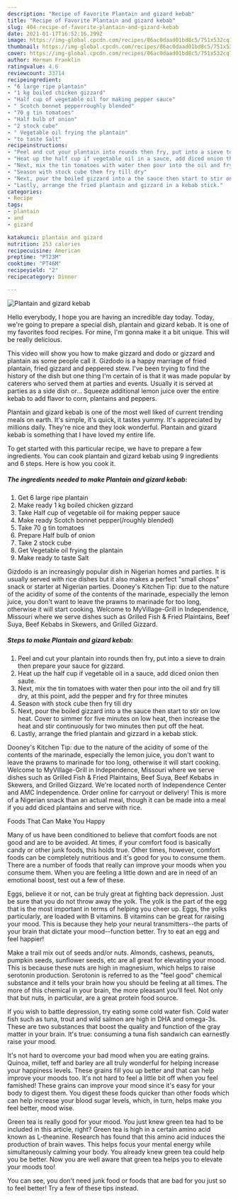 ```yaml
---
description: "Recipe of Favorite Plantain and gizard kebab"
title: "Recipe of Favorite Plantain and gizard kebab"
slug: 404-recipe-of-favorite-plantain-and-gizard-kebab
date: 2021-01-17T16:52:16.299Z
image: https://img-global.cpcdn.com/recipes/86ac0daad01bd8c5/751x532cq70/plantain-and-gizard-kebab-recipe-main-photo.jpg
thumbnail: https://img-global.cpcdn.com/recipes/86ac0daad01bd8c5/751x532cq70/plantain-and-gizard-kebab-recipe-main-photo.jpg
cover: https://img-global.cpcdn.com/recipes/86ac0daad01bd8c5/751x532cq70/plantain-and-gizard-kebab-recipe-main-photo.jpg
author: Herman Franklin
ratingvalue: 4.6
reviewcount: 33714
recipeingredient:
- "6 large ripe plantain"
- "1 kg boiled chicken gizzard"
- "Half cup of vegetable oil for making pepper sauce"
- " Scotch bonnet pepperroughly blended"
- "70 g tin tomatoes"
- "Half bulb of onion"
- "2 stock cube"
- " Vegetable oil frying the plantain"
- "to taste Salt"
recipeinstructions:
- "Peel and cut your plantain into rounds then fry, put into a sieve to drain then prepare your sauce for gizzard."
- "Heat up the half cup if vegetable oil in a sauce, add diced onion then saute."
- "Next, mix the tin tomatoes with water then pour into the oil and fry till dry, at this point, add the pepper and fry for three minutes"
- "Season with stock cube then fry till dry"
- "Next, pour the boiled gizzard into a the sauce then start to stir on low heat. Cover to simmer for five minutes on low heat, then increase the heat and stir continuously for two minutes then put off the heat."
- "Lastly, arrange the fried plantain and gizzard in a kebab stick."
categories:
- Recipe
tags:
- plantain
- and
- gizard

katakunci: plantain and gizard 
nutrition: 253 calories
recipecuisine: American
preptime: "PT23M"
cooktime: "PT46M"
recipeyield: "2"
recipecategory: Dinner

---
```



![Plantain and gizard kebab](https://img-global.cpcdn.com/recipes/86ac0daad01bd8c5/751x532cq70/plantain-and-gizard-kebab-recipe-main-photo.jpg)

Hello everybody, I hope you are having an incredible day today. Today, we're going to prepare a special dish, plantain and gizard kebab. It is one of my favorites food recipes. For mine, I'm gonna make it a bit unique. This will be really delicious.

This video will show you how to make gizzard and dodo or gizzard and plantain as some people call it. Gizdodo is a happy marriage of fried plantain, fried gizzard and peppered stew. I&#39;ve been trying to find the history of the dish but one thing I&#39;m certain of is that it was made popular by caterers who served them at parties and events. Usually it is served at parties as a side dish or… Squeeze additional lemon juice over the entire kebab to add flavor to corn, plantains and peppers.

Plantain and gizard kebab is one of the most well liked of current trending meals on earth. It's simple, it's quick, it tastes yummy. It's appreciated by millions daily. They're nice and they look wonderful. Plantain and gizard kebab is something that I have loved my entire life.


To get started with this particular recipe, we have to prepare a few ingredients. You can cook plantain and gizard kebab using 9 ingredients and 6 steps. Here is how you cook it.

<!--inarticleads1-->

##### The ingredients needed to make Plantain and gizard kebab:

1. Get 6 large ripe plantain
1. Make ready 1 kg boiled chicken gizzard
1. Take Half cup of vegetable oil for making pepper sauce
1. Make ready  Scotch bonnet pepper(/roughly blended)
1. Take 70 g tin tomatoes
1. Prepare Half bulb of onion
1. Take 2 stock cube
1. Get  Vegetable oil frying the plantain
1. Make ready to taste Salt


Gizdodo is an increasingly popular dish in Nigerian homes and parties. It is usually served with rice dishes but it also makes a perfect &#34;small chops&#34; snack or starter at Nigerian parties. Dooney&#39;s Kitchen Tip: due to the nature of the acidity of some of the contents of the marinade, especially the lemon juice, you don&#39;t want to leave the prawns to marinade for too long, otherwise it will start cooking. Welcome to MyVillage-Grill in Independence, Missouri where we serve dishes such as Grilled Fish &amp; Fried Plaintains, Beef Suya, Beef Kebabs in Skewers, and Grilled Gizzard. 

<!--inarticleads2-->

##### Steps to make Plantain and gizard kebab:

1. Peel and cut your plantain into rounds then fry, put into a sieve to drain then prepare your sauce for gizzard.
1. Heat up the half cup if vegetable oil in a sauce, add diced onion then saute.
1. Next, mix the tin tomatoes with water then pour into the oil and fry till dry, at this point, add the pepper and fry for three minutes
1. Season with stock cube then fry till dry
1. Next, pour the boiled gizzard into a the sauce then start to stir on low heat. Cover to simmer for five minutes on low heat, then increase the heat and stir continuously for two minutes then put off the heat.
1. Lastly, arrange the fried plantain and gizzard in a kebab stick.


Dooney&#39;s Kitchen Tip: due to the nature of the acidity of some of the contents of the marinade, especially the lemon juice, you don&#39;t want to leave the prawns to marinade for too long, otherwise it will start cooking. Welcome to MyVillage-Grill in Independence, Missouri where we serve dishes such as Grilled Fish &amp; Fried Plaintains, Beef Suya, Beef Kebabs in Skewers, and Grilled Gizzard. We&#39;re located north of Independence Center and AMC Independence. Order online for carryout or delivery! This is more of a Nigerian snack than an actual meal, though it can be made into a meal if you add diced plantains and serve with rice. 

Foods That Can Make You Happy


Many of us have been conditioned to believe that comfort foods are not good and are to be avoided. At times, if your comfort food is basically candy or other junk foods, this holds true. Other times, however, comfort foods can be completely nutritious and it's good for you to consume them. There are a number of foods that really can improve your moods when you consume them. When you are feeling a little down and are in need of an emotional boost, test out a few of these.

Eggs, believe it or not, can be truly great at fighting back depression. Just be sure that you do not throw away the yolk. The yolk is the part of the egg that is the most important in terms of helping you cheer up. Eggs, the yolks particularly, are loaded with B vitamins. B vitamins can be great for raising your mood. This is because they help your neural transmitters--the parts of your brain that dictate your mood--function better. Try to eat an egg and feel happier!

Make a trail mix out of seeds and/or nuts. Almonds, cashews, peanuts, pumpkin seeds, sunflower seeds, etc are all great for elevating your mood. This is because these nuts are high in magnesium, which helps to raise serotonin production. Serotonin is referred to as the "feel good" chemical substance and it tells your brain how you should be feeling at all times. The more of this chemical in your brain, the more pleasant you'll feel. Not only that but nuts, in particular, are a great protein food source.

If you wish to battle depression, try eating some cold water fish. Cold water fish such as tuna, trout and wild salmon are high in DHA and omega-3s. These are two substances that boost the quality and function of the gray matter in your brain. It's true: consuming a tuna fish sandwich can earnestly raise your mood. 

It's not hard to overcome your bad mood when you are eating grains. Quinoa, millet, teff and barley are all truly wonderful for helping increase your happiness levels. These grains fill you up better and that can help improve your moods too. It's not hard to feel a little bit off when you feel famished! These grains can improve your mood since it's easy for your body to digest them. You digest these foods quicker than other foods which can help increase your blood sugar levels, which, in turn, helps make you feel better, mood wise.

Green tea is really good for your mood. You just knew green tea had to be included in this article, right? Green tea is high in a certain amino acid known as L-theanine. Research has found that this amino acid induces the production of brain waves. This helps focus your mental energy while simultaneously calming your body. You already knew green tea could help you be better. Now you are well aware that green tea helps you to elevate your moods too!

You can see, you don't need junk food or foods that are bad for you just so to feel better! Try  a few  of  these  tips  instead.

